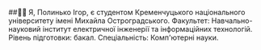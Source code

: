 ##👋😊 Я, Полинько Ігор, є студентом Кременчуцького національного університету імені Михайла Остроградського.
Факультет: Навчально-науковий інститут електричної інженерії та інформаційних технологій.
Рівень підготовки:	бакал.
Спеціальність:	Комп'ютерні науки.

<!--
**ihorpolynko/ihorpolynko** is a ✨ _special_ ✨ repository because its `README.md` (this file) appears on your GitHub profile.

Here are some ideas to get you started:

- 🔭 I’m currently working on ...
- 🌱 I’m currently learning ...
- 👯 I’m looking to collaborate on ...
- 🤔 I’m looking for help with ...
- 💬 Ask me about ...
- 📫 How to reach me: ...
- 😄 Pronouns: ...
- ⚡ Fun fact: ...
-->
